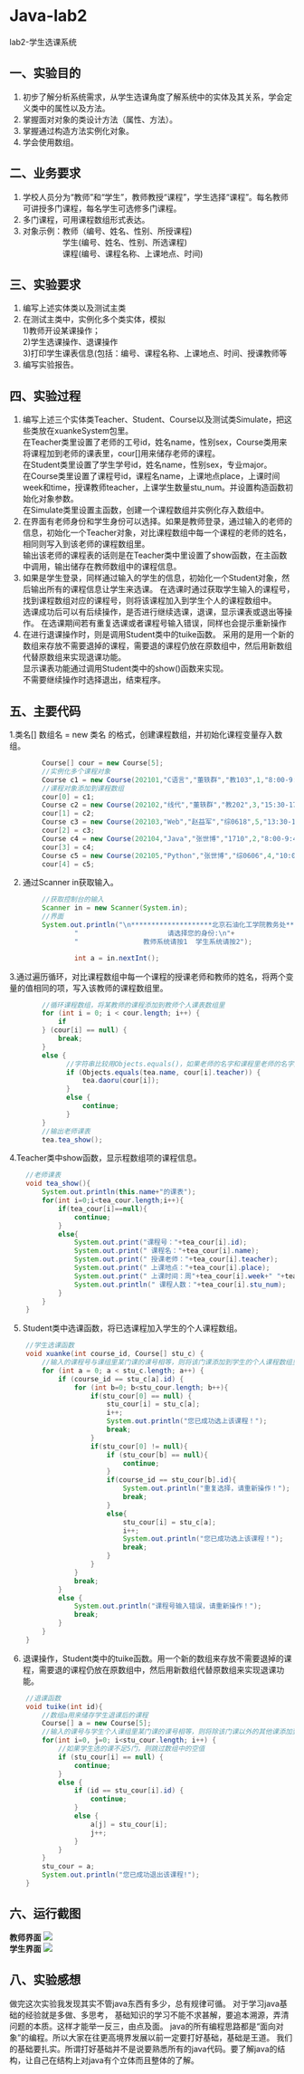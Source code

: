 # Java-lab2
lab2-学生选课系统

## 一、实验目的
1. 初步了解分析系统需求，从学生选课角度了解系统中的实体及其关系，学会定义类中的属性以及方法。
2. 掌握面对对象的类设计方法（属性、方法）。
3. 掌握通过构造方法实例化对象。
4. 学会使用数组。

## 二、业务要求
1. 学校人员分为“教师”和“学生”，教师教授“课程”，学生选择“课程”。每名教师可讲授多门课程，每名学生可选修多门课程。
2. 多门课程，可用课程数组形式表达。
3. 对象示例：教师（编号、姓名、性别、所授课程)
<br>&emsp;&emsp;&emsp;&emsp;&emsp;学生(编号、姓名、性别、所选课程)
<br>&emsp;&emsp;&emsp;&emsp;&emsp;课程(编号、课程名称、上课地点、时间)

## 三、实验要求
1. 编写上述实体类以及测试主类
2. 在测试主类中，实例化多个类实体，模拟
   <br>1)教师开设某课操作；
   <br>2)学生选课操作、退课操作
   <br>3)打印学生课表信息(包括：编号、课程名称、上课地点、时间、授课教师等
3. 编写实验报告。

## 四、实验过程
1. 编写上述三个实体类Teacher、Student、Course以及测试类Simulate，把这些类放在xuankeSystem包里。 
<br>在Teacher类里设置了老师的工号id，姓名name，性别sex，Course类用来将课程加到老师的课表里，cour[]用来储存老师的课程。 
<br>在Student类里设置了学生学号id，姓名name，性别sex，专业major。 
<br>在Course类里设置了课程号id，课程名name，上课地点place，上课时间week和time，授课教师teacher，上课学生数量stu_num。并设置构造函数初始化对象参数。<br>在Simulate类里设置主函数，创建一个课程数组并实例化存入数组中。
2. 在界面有老师身份和学生身份可以选择。如果是教师登录，通过输入的老师的信息，初始化一个Teacher对象，对比课程数组中每一个课程的老师的姓名，相同则写入到该老师的课程数组里。
<br>输出该老师的课程表的话则是在Teacher类中里设置了show函数，在主函数中调用，输出储存在教师数组中的课程信息。
3. 如果是学生登录，同样通过输入的学生的信息，初始化一个Student对象，然后输出所有的课程信息让学生来选课。
在选课时通过获取学生输入的课程号，找到课程数组对应的课程号，则将该课程加入到学生个人的课程数组中。
<br>选课成功后可以有后续操作，是否进行继续选课，退课，显示课表或退出等操作。 
在选课期间若有重复选课或者课程号输入错误，同样也会提示重新操作
4. 在进行退课操作时，则是调用Student类中的tuike函数。 采用的是用一个新的数组来存放不需要退掉的课程，需要退的课程仍放在原数组中，然后用新数组代替原数组来实现退课功能。
<br>显示课表功能通过调用Student类中的show()函数来实现。
<br>不需要继续操作时选择退出，结束程序。

## 五、主要代码
1.类名[] 数组名 = new 类名 的格式，创建课程数组，并初始化课程变量存入数组。
```java
        Course[] cour = new Course[5];
        //实例化多个课程对象
        Course c1 = new Course(202101,"C语言","董轶群","教103",1,"8:00-9:40",120);
        //课程对象添加到课程数组
        cour[0] = c1;
        Course c2 = new Course(202102,"线代","董轶群","教202",3,"15:30-17:10",90);
        cour[1] = c2;
        Course c3 = new Course(202103,"Web","赵益军","综0618",5,"13:30-17:10",68);
        cour[2] = c3;
        Course c4 = new Course(202104,"Java","张世博","1710",2,"8:00-9:40",60);
        cour[3] = c4;
        Course c5 = new Course(202105,"Python","张世博","综0606",4,"10:00-11:40",44);
        cour[4] = c5;
```
2. 通过Scanner in获取输入。
```java
        //获取控制台的输入
        Scanner in = new Scanner(System.in);
        //界面
        System.out.println("\n********************北京石油化工学院教务处********************\n"+
                "                      请选择您的身份:\n"+
                "                教师系统请按1  学生系统请按2");

                int a = in.nextInt();
```
3.通过遍历循环，对比课程数组中每一个课程的授课老师和教师的姓名，将两个变量的值相同的项，写入该教师的课程数组里。
```java
        //循环课程数组，将某教师的课程添加到教师个人课表数组里
        for (int i = 0; i < cour.length; i++) {
            if
        } (cour[i] == null) {
            break;
        }
        else {
              //字符串比较用Objects.equals()，如果老师的名字和课程里老师的名字对应，就导入到这个老师的课表里
              if (Objects.equals(tea.name, cour[i].teacher)) {
                  tea.daoru(cour[i]);
              }
              else {
                  continue;
              }
        }
        //输出老师课表
        tea.tea_show();
```
4.Teacher类中show函数，显示程数组项的课程信息。
```java
    //老师课表
    void tea_show(){
        System.out.println(this.name+"的课表");
        for(int i=0;i<tea_cour.length;i++){
            if(tea_cour[i]==null){
                continue;
            }
            else{
                System.out.print("课程号："+tea_cour[i].id);
                System.out.print(" 课程名："+tea_cour[i].name);
                System.out.print(" 授课老师："+tea_cour[i].teacher);
                System.out.print(" 上课地点："+tea_cour[i].place);
                System.out.print(" 上课时间：周"+tea_cour[i].week+" "+tea_cour[i].time);
                System.out.println(" 课程人数："+tea_cour[i].stu_num);
            }
        }
    }
```
5. Student类中选课函数，将已选课程加入学生的个人课程数组。
```java
    //学生选课函数
    void xuanke(int course_id, Course[] stu_c) {
        //输入的课程号与课组里某门课的课号相等，则将该门课添加到学生的个人课程数组里
        for (int a = 0; a < stu_c.length; a++) {
            if (course_id == stu_c[a].id) {
                for (int b=0; b<stu_cour.length; b++){
                    if(stu_cour[0] == null) {
                        stu_cour[i] = stu_c[a];
                        i++;
                        System.out.println("您已成功选上该课程！");
                        break;
                    }
                    if(stu_cour[0] != null){
                        if (stu_cour[b] == null){
                            continue;
                        }
                        if(course_id == stu_cour[b].id){
                            System.out.println("重复选择，请重新操作！");
                            break;
                        }
                        else{
                            stu_cour[i] = stu_c[a];
                            i++;
                            System.out.println("您已成功选上该课程！");
                            break;
                        }
                    }
                }
                break;
            }
            else {
                System.out.println("课程号输入错误，请重新操作！");
                break;
            }
        }
    }
```
6. 退课操作，Student类中的tuike函数。用一个新的数组来存放不需要退掉的课程，需要退的课程仍放在原数组中，然后用新数组代替原数组来实现退课功能。
```java
    //退课函数
    void tuike(int id){
        //数组a用来储存学生退课后的课程
        Course[] a = new Course[5];
        //输入的课号与学生个人课组里某门课的课号相等，则将除该门课以外的其他课添加到数组a里，再把数组a又给stu_cour
        for(int i=0, j=0; i<stu_cour.length; i++) {
            //如果学生选的课不足5门，则跳过数组中的空值
            if (stu_cour[i] == null) {
                continue;
            }
            else {
                if (id == stu_cour[i].id) {
                    continue;
                }
                else {
                    a[j] = stu_cour[i];
                    j++;
                }
            }
        }
        stu_cour = a;
        System.out.println("您已成功退出该课程!");
    }
```
## 六、运行截图
 **教师界面**
![](https://github.com/haaix/Java-lab2/blob/main/%E8%80%81%E5%B8%88%E8%BF%90%E8%A1%8C%E7%BB%93%E6%9E%9C.png)
<br> **学生界面**
![](https://github.com/haaix/Java-lab2/blob/main/%E5%AD%A6%E7%94%9F%E8%BF%90%E8%A1%8C%E7%BB%93%E6%9E%9C.png)


## 八、实验感想
做完这次实验我发现其实不管java东西有多少，总有规律可循。 对于学习java基础的经验就是多做、多思考，
基础知识的学习不能不求甚解，要追本溯源，弄清问题的本质。这样才能举一反三，由点及面。
java的所有编程思路都是“面向对象”的编程。所以大家在往更高境界发展以前一定要打好基础，基础是王道。
我们的基础要扎实。所谓打好基础并不是说要熟悉所有的java代码。要了解java的结构，让自己在结构上对java有个立体而且整体的了解。
